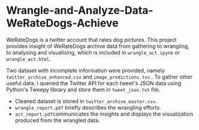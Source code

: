 # Wrangle-and-Analyze-Data-WeRateDogs-Achieve
WeRateDogs is a twitter account that rates dog pictures. This project provides insight of WeRateDogs archive data from gathering to wrangling, to analysing and visualising, which is included in `wrangle_act.ipynb` or `wrangle_act.html`.

Two dataset with incomplete information were provided, namely `twitter_archive_enhanced.csv` and `image_predictions.tsv` . To gather other useful data, I queried the Twitter API for each tweet's JSON data using Python's Tweepy library and store them in `tweet_json.txt` file.

- Cleaned dataset is stored in `twitter_archive_master.csv`.
- `wrangle_report.pdf` briefly describes the wrangling efforts.
- `act_report.pdf`communicates the insights and displays the visualization produced from the wrangled data. 
